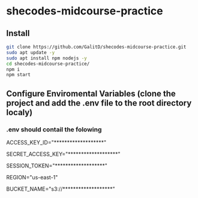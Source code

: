 ﻿# shecodes-midcourse-practice
## Install
```bash
git clone https://github.com/GalitD/shecodes-midcourse-practice.git
sudo apt update -y
sudo apt install npm nodejs -y
cd shecodes-midcourse-practice/
npm i
npm start
```


## Configure Enviromental Variables (clone the project and add the .env file to the root directory localy)
### .env should contail the folowing

ACCESS_KEY_ID="*******************"

SECRET_ACCESS_KEY="*******************"

SESSION_TOKEN="*******************"

REGION="us-east-1"

BUCKET_NAME="s3://*******************"
